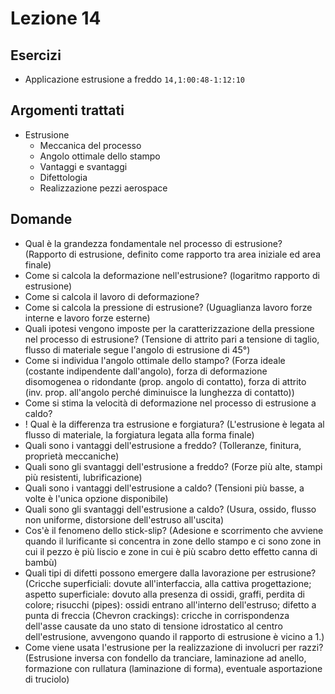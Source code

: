 # Lezione 14

## Esercizi
- Applicazione estrusione a freddo `14,1:00:48-1:12:10`

## Argomenti trattati
- Estrusione
  - Meccanica del processo
  - Angolo ottimale dello stampo
  - Vantaggi e svantaggi
  - Difettologia
  - Realizzazione pezzi aerospace

## Domande
- Qual è la grandezza fondamentale nel processo di estrusione? (Rapporto di estrusione, definito come rapporto tra area iniziale ed area finale)
- Come si calcola la deformazione nell'estrusione? (logaritmo rapporto di estrusione)
- Come si calcola il lavoro di deformazione?
- Come si calcola la pressione di estrusione? (Uguaglianza lavoro forze interne e lavoro forze esterne)
- Quali ipotesi vengono imposte per la caratterizzazione della pressione nel processo di estrusione? (Tensione di attrito pari a tensione di taglio, flusso di materiale segue l'angolo di estrusione di 45°)
- Come si individua l'angolo ottimale dello stampo? (Forza ideale (costante indipendente dall'angolo), forza di deformazione disomogenea o ridondante (prop. angolo di contatto), forza di attrito (inv. prop. all'angolo perché diminuisce la lunghezza di contatto))
- Come si stima la velocità di deformazione nel processo di estrusione a caldo?
- ! Qual è la differenza tra estrusione e forgiatura? (L'estrusione è legata al flusso di materiale, la forgiatura legata alla forma finale)
- Quali sono i vantaggi dell'estrusione a freddo? (Tolleranze, finitura, proprietà meccaniche)
- Quali sono gli svantaggi dell'estrusione a freddo? (Forze più alte, stampi più resistenti, lubrificazione)
- Quali sono i vantaggi dell'estrusione a caldo? (Tensioni più basse, a volte è l'unica opzione disponibile)
- Quali sono gli svantaggi dell'estrusione a caldo? (Usura, ossido, flusso non uniforme, distorsione dell'estruso all'uscita)
- Cos'è il fenomeno dello stick-slip? (Adesione e scorrimento che avviene quando il lurificante si concentra in zone dello stampo e ci sono zone in cui il pezzo è più liscio e zone in cui è più scabro detto effetto canna di bambù)
- Quali tipi di difetti possono emergere dalla lavorazione per estrusione? (Cricche superficiali: dovute all'interfaccia, alla cattiva progettazione; aspetto superficiale: dovuto alla presenza di ossidi, graffi, perdita di colore; risucchi (pipes): ossidi entrano all'interno dell'estruso; difetto a punta di freccia (Chevron crackings): cricche in corrispondenza dell'asse causate da uno stato di tensione idrostatico al centro dell'estrusione, avvengono quando il rapporto di estrusione è vicino a 1.)
- Come viene usata l'estrusione per la realizzazione di involucri per razzi? (Estrusione inversa con fondello da tranciare, laminazione ad anello, formazione con rullatura (laminazione di forma), eventuale asportazione di truciolo)
